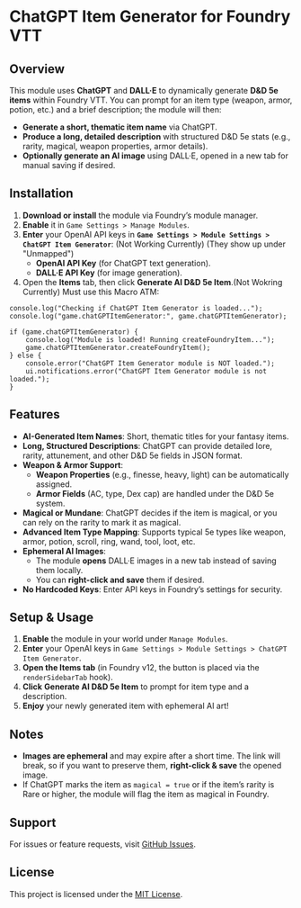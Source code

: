 # ChatGPT Item Generator for Foundry VTT

## Overview
This module uses **ChatGPT** and **DALL·E** to dynamically generate **D&D 5e items** within Foundry VTT. You can prompt for an item type (weapon, armor, potion, etc.) and a brief description; the module will then:
- **Generate a short, thematic item name** via ChatGPT.
- **Produce a long, detailed description** with structured D&D 5e stats (e.g., rarity, magical, weapon properties, armor details).
- **Optionally generate an AI image** using DALL·E, opened in a new tab for manual saving if desired.

## Installation
1. **Download or install** the module via Foundry’s module manager.
2. **Enable** it in `Game Settings > Manage Modules`.
3. **Enter** your OpenAI API keys in **`Game Settings > Module Settings > ChatGPT Item Generator`**: (Not Working Currently) (They show up under "Unmapped")
   - **OpenAI API Key** (for ChatGPT text generation).
   - **DALL·E API Key** (for image generation).
4. Open the **Items** tab, then click **Generate AI D&D 5e Item**.(Not Wokring Currently) Must use this Macro ATM:

```
console.log("Checking if ChatGPT Item Generator is loaded...");
console.log("game.chatGPTItemGenerator:", game.chatGPTItemGenerator);

if (game.chatGPTItemGenerator) {
    console.log("Module is loaded! Running createFoundryItem...");
    game.chatGPTItemGenerator.createFoundryItem();
} else {
    console.error("ChatGPT Item Generator module is NOT loaded.");
    ui.notifications.error("ChatGPT Item Generator module is not loaded.");
}
```

## Features
- **AI-Generated Item Names**: Short, thematic titles for your fantasy items.
- **Long, Structured Descriptions**: ChatGPT can provide detailed lore, rarity, attunement, and other D&D 5e fields in JSON format.
- **Weapon & Armor Support**:
  - **Weapon Properties** (e.g., finesse, heavy, light) can be automatically assigned.
  - **Armor Fields** (AC, type, Dex cap) are handled under the D&D 5e system.
- **Magical or Mundane**: ChatGPT decides if the item is magical, or you can rely on the rarity to mark it as magical.
- **Advanced Item Type Mapping**: Supports typical 5e types like weapon, armor, potion, scroll, ring, wand, tool, loot, etc.
- **Ephemeral AI Images**:
  - The module **opens** DALL·E images in a new tab instead of saving them locally.
  - You can **right-click and save** them if desired.
- **No Hardcoded Keys**: Enter API keys in Foundry’s settings for security.

## Setup & Usage
1. **Enable** the module in your world under `Manage Modules`.
2. **Enter** your OpenAI keys in `Game Settings > Module Settings > ChatGPT Item Generator`.
3. **Open the Items tab** (in Foundry v12, the button is placed via the `renderSidebarTab` hook).
4. **Click** **Generate AI D&D 5e Item** to prompt for item type and a description.
5. **Enjoy** your newly generated item with ephemeral AI art!

## Notes
- **Images are ephemeral** and may expire after a short time. The link will break, so if you want to preserve them, **right-click & save** the opened image.
- If ChatGPT marks the item as `magical = true` or if the item’s rarity is Rare or higher, the module will flag the item as magical in Foundry.

## Support
For issues or feature requests, visit [GitHub Issues](https://github.com/f3rr311/ChatGPT-Item-Gen-for-Foundry-VTT/issues).

## License
This project is licensed under the [MIT License](https://opensource.org/licenses/MIT).

